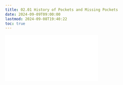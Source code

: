 ```yaml
---
title: 02.01 History of Pockets and Missing Pockets
date: 2024-09-09T09:00:00
lastmod: 2024-09-08T19:40:22
toc: true
---
```


![Link to included file contents](../../../../sewing/history-of-pockets-&-missing-pockets.md)

